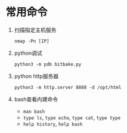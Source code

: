 # 常用命令

1. 扫描指定主机服务

   `nmap -Pn [IP]`
   
2. python调试

   `python3 -m pdb bitbake.py`

3. python http服务器

   `python3 -m http.server 8888 -d /opt/html`
   
4. bash查看内建命令

   * `man bash`
   * `type ls`, `type echo`, `type cat`, `type type`
   * `help history`, `help bash`